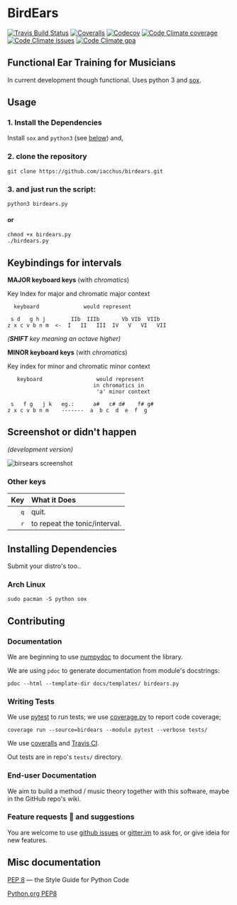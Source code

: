 # BirdEars

[![Travis Build Status](https://img.shields.io/travis/iacchus/birdears.svg?label=build)](https://travis-ci.org/iacchus/birdears)
[![Coveralls](https://img.shields.io/coveralls/iacchus/birdears.svg?label=Coveralls)](https://coveralls.io/github/iacchus/birdears)
[![Codecov](https://img.shields.io/codecov/c/github/iacchus/birdears.svg?label=Codecov)](https://codecov.io/gh/iacchus/birdears)
[![Code Climate coverage](https://img.shields.io/codeclimate/coverage/github/iacchus/birdears.svg?label=Codeclimate)](https://codeclimate.com/github/iacchus/birdears)
[![Code Climate issues](https://img.shields.io/codeclimate/issues/github/iacchus/birdears.svg?label=issues)](https://codeclimate.com/github/iacchus/birdears/issues)
[![Code Climate gpa](https://img.shields.io/codeclimate/github/iacchus/birdears.svg?label=GPA)]()

## Functional Ear Training for Musicians

In current development though functional. Uses python 3 and [sox](http://sox.sourceforge.net/).

## Usage

### 1. Install the Dependencies

Install `sox` and `python3` (see [below](https://github.com/iacchus/birdears#installing--dependencies)) and,

### 2. clone the repository
```
git clone https://github.com/iacchus/birdears.git
```

### 3. and just run the script:

```
python3 birdears.py
```

#### or

```
chmod +x birdears.py
./birdears.py
```

## Keybindings for intervals

**MAJOR keyboard keys** (with *chromatics*)

Key Index for major and chromatic major context


```
  keyboard              would represent

 s d   g h j        IIb  IIIb       Vb VIb  VIIb
z x c v b n m  <-  I   II   III  IV   V   VI   VII
```

*(**SHIFT** key meaning an octave higher)*

**MINOR keyboard keys** (with *chromatics*)

Key index for minor and chromatic minor context

```
   keyboard                 would represent
                           in chromatics in
                            'a' minor context

 s   f g   j k   eg.:      a#   c# d#    f# g#
z x c v b n m    -------  a  b c  d  e  f  g
```

## Screenshot or didn't happen

*(development version)*

![birsears screenshot](https://i.imgur.com/PSZCL2a.png)

### Other keys

| Key          | What it Does                  |
|         ---: | :---                          |
| <kbd>q</kbd> | quit.                         |
| <kbd>r</kbd> | to repeat the tonic/interval. |

## Installing  Dependencies

Submit your distro's too..

### Arch Linux

```
sudo pacman -S python sox
```

## Contributing

### Documentation

We are beginning to use [numpydoc](https://github.com/numpy/numpy/blob/master/doc/HOWTO_DOCUMENT.rst.txt)
to document the library.

We are using `pdoc` to generate documentation from module's docstrings:

`pdoc --html --template-dir docs/templates/ birdears.py`

### Writing Tests

We use [pytest](https://docs.pytest.org/en/latest/) to run tests; we use [coverage.py](https://coverage.readthedocs.io) to report code coverage;

```
coverage run --source=birdears --module pytest --verbose tests/
```

We use [coveralls](https://coveralls.io/github/iacchus/birdears) and [Travis CI](https://travis-ci.org/iacchus/birdears).

Out tests are in repo's `tests/` directory.

### End-user Documentation

We aim to build a method / music theory together with this software, maybe in the
GitHub repo's wiki.

### Feature requests :gift: and suggestions

You are welcome to use [github issues](https://github.com/iacchus/birdears/issues) or [gitter.im](https://gitter.im/birdears/Lobby) to ask for, or give ideia for new features.

## Misc documentation

[PEP 8](https://pep8.org) — the Style Guide for Python Code

[Python.org PEP8](https://www.python.org/dev/peps/pep-0008/)
